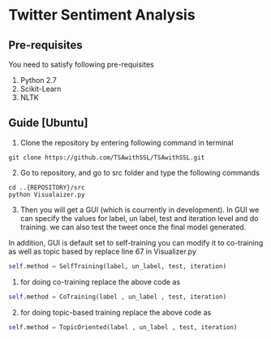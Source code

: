 # Twitter Sentiment Analysis 

## Pre-requisites
You need to satisfy following pre-requisites
 1. Python 2.7
 2. Scikit-Learn 
 3. NLTK
 
## Guide [Ubuntu]

1. Clone the repository by entering following command in terminal
```
git clone https://github.com/TSAwithSSL/TSAwithSSL.git
```

2. Go to repository, and go to src folder and type the following commands
```
cd ..{REPOSITORY}/src
python Visualaizer.py
```
  
3. Then you will get a GUI (which is courrently in development). In GUI we can 
specify the values for label, un label, test and iteration level and do training.
we can also test the tweet once the final model generated.

In addition, GUI is default set to self-training you can modify it to co-training
as well as topic based by replace line 67 in Visualizer.py

```python
self.method = SelfTraining(label, un_label, test, iteration)
```

 1. for doing co-training replace the  above code as

```python
self.method = CoTraining(label , un_label , test, iteration)
```

2. for doing topic-based training replace the  above code as

```python
self.method = TopicOriented(label , un_label , test, iteration)
```
